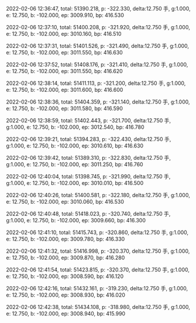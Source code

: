 2022-02-06 12:36:47, total: 51390.218, p: -322.330, delta:12.750 手, g:1.000, e: 12.750, b: -102.000, ep: 3009.910, bp: 416.530

2022-02-06 12:37:10, total: 51400.208, p: -321.920, delta:12.750 手, g:1.000, e: 12.750, b: -102.000, ep: 3010.160, bp: 416.510

2022-02-06 12:37:31, total: 51401.526, p: -321.490, delta:12.750 手, g:1.000, e: 12.750, b: -102.000, ep: 3011.550, bp: 416.630

2022-02-06 12:37:52, total: 51408.176, p: -321.410, delta:12.750 手, g:1.000, e: 12.750, b: -102.000, ep: 3011.550, bp: 416.620

2022-02-06 12:38:14, total: 51411.113, p: -321.200, delta:12.750 手, g:1.000, e: 12.750, b: -102.000, ep: 3011.600, bp: 416.600

2022-02-06 12:38:36, total: 51404.359, p: -321.140, delta:12.750 手, g:1.000, e: 12.750, b: -102.000, ep: 3011.580, bp: 416.590

2022-02-06 12:38:59, total: 51402.443, p: -321.700, delta:12.750 手, g:1.000, e: 12.750, b: -102.000, ep: 3012.540, bp: 416.780

2022-02-06 12:39:21, total: 51394.283, p: -322.430, delta:12.750 手, g:1.000, e: 12.750, b: -102.000, ep: 3010.610, bp: 416.630

2022-02-06 12:39:42, total: 51389.310, p: -322.830, delta:12.750 手, g:1.000, e: 12.750, b: -102.000, ep: 3011.250, bp: 416.760

2022-02-06 12:40:04, total: 51398.745, p: -321.990, delta:12.750 手, g:1.000, e: 12.750, b: -102.000, ep: 3010.010, bp: 416.500

2022-02-06 12:40:26, total: 51400.581, p: -322.180, delta:12.750 手, g:1.000, e: 12.750, b: -102.000, ep: 3010.060, bp: 416.530

2022-02-06 12:40:48, total: 51418.023, p: -320.740, delta:12.750 手, g:1.000, e: 12.750, b: -102.000, ep: 3009.660, bp: 416.300

2022-02-06 12:41:10, total: 51415.743, p: -320.860, delta:12.750 手, g:1.000, e: 12.750, b: -102.000, ep: 3009.780, bp: 416.330

2022-02-06 12:41:32, total: 51416.998, p: -320.370, delta:12.750 手, g:1.000, e: 12.750, b: -102.000, ep: 3009.870, bp: 416.280

2022-02-06 12:41:54, total: 51423.815, p: -320.370, delta:12.750 手, g:1.000, e: 12.750, b: -102.000, ep: 3008.590, bp: 416.120

2022-02-06 12:42:16, total: 51432.161, p: -319.230, delta:12.750 手, g:1.000, e: 12.750, b: -102.000, ep: 3008.930, bp: 416.020

2022-02-06 12:42:38, total: 51434.108, p: -318.980, delta:12.750 手, g:1.000, e: 12.750, b: -102.000, ep: 3008.940, bp: 415.990